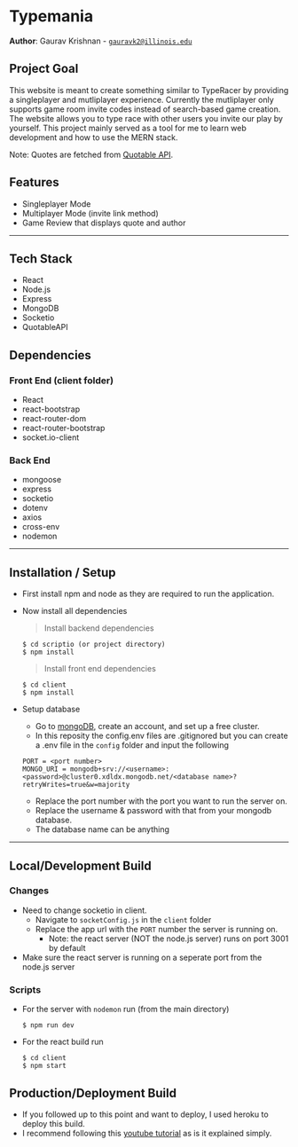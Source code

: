 # Typemania
**Author**: Gaurav Krishnan - [`gauravk2@illinois.edu`](mailto:example@illinois.edu)

## Project Goal
This website is meant to create something similar to TypeRacer by providing a singleplayer and mutliplayer experience. Currently the mutliplayer only supports game room invite codes instead of search-based game creation. The website allows you to type race with other users you invite our play by yourself. This project mainly served as a tool for me to learn web development and how to use the MERN stack.

Note: Quotes are fetched from [Quotable API](https://github.com/lukePeavey/quotable).
## Features
 - Singleplayer Mode
 - Multiplayer Mode (invite link method)
 - Game Review that displays quote and author

---

## Tech Stack
 - React
 - Node.js
 - Express
 - MongoDB
 - Socketio
 - QuotableAPI

## Dependencies
### Front End (client folder)
 - React
 - react-bootstrap
 - react-router-dom
 - react-router-bootstrap
 - socket.io-client

### Back End 
- mongoose
- express
- socketio
- dotenv
- axios
- cross-env
- nodemon

---
## Installation / Setup
- First install npm and node as they are required to run the application.

- Now install all dependencies
    > Install backend dependencies
    ```shell
    $ cd scriptio (or project directory)
    $ npm install
    ```
    > Install front end dependencies
    ```shell
    $ cd client
    $ npm install
    ```
- Setup database
    -  Go to [mongoDB](https://www.mongodb.com/), create an account, and set up a free cluster.
    - In this reposity the config.env files are .gitignored but you can create a .env file in the `config` folder and input the following
    ```
    PORT = <port number>
    MONGO_URI = mongodb+srv://<username>:<password>@cluster0.xdldx.mongodb.net/<database name>?retryWrites=true&w=majority
    ```
    - Replace the port number with the port you want to run the server on.
    - Replace the username & password with that from your mongodb database.
    - The database name can be anything
---

## Local/Development Build
### Changes
 - Need to change socketio in client.
    - Navigate to `socketConfig.js` in the `client` folder
    - Replace the app url with the `PORT` number the server is running on.
        - Note: the react server (NOT the node.js server) runs on port 3001 by default
- Make sure the react server is running on a seperate port from the node.js server
### Scripts
 - For the server with `nodemon` run (from the main directory)
    ```shell
    $ npm run dev
    ```
- For the react build run
    ```shell
    $ cd client
    $ npm start
    ```
## Production/Deployment Build
 - If you followed up to this point and want to deploy, I used heroku to deploy this build.
 - I recommend following this [youtube tutorial](https://www.youtube.com/watch?v=71wSzpLyW9k) as is it explained simply.




